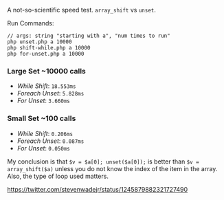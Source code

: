 A not-so-scientific speed test. `array_shift` vs `unset`.

Run Commands:

```
// args: string "starting with a", "num times to run"
php unset.php a 10000
php shift-while.php a 10000
php for-unset.php a 10000
```

### Large Set ~10000 calls

- *While Shift*: `18.553ms`
- *Foreach Unset*: `5.828ms`
- *For Unset*: `3.660ms`

### Small Set ~100 calls

- *While Shift*: `0.206ms`
- *Foreach Unset*: `0.087ms`
- *For Unset*: `0.050ms`

My conclusion is that `$v = $a[0]; unset($a[0]);` is better than `$v = array_shift($a)` unless you do not know the index of the item in the array. Also, the type of loop used matters.

https://twitter.com/stevenwadejr/status/1245879882321727490
